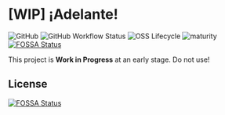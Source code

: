# [WIP] &iexcl;Adelante!
![GitHub](https://img.shields.io/github/license/tom65536/adelante)
![GitHub Workflow Status](https://img.shields.io/github/actions/workflow/status/tom65536/adelante/maven.yml)
![OSS Lifecycle](https://img.shields.io/osslifecycle/tom65536/adelante)
![maturity](https://img.shields.io/badge/maturity-%F0%9F%9A%A7%20WIP-red)
[![FOSSA Status](https://app.fossa.com/api/projects/git%2Bgithub.com%2Ftom65536%2Fadelante.svg?type=shield)](https://app.fossa.com/projects/git%2Bgithub.com%2Ftom65536%2Fadelante?ref=badge_shield)

This project is **Work in Progress** at an early stage. Do not use!


## License
[![FOSSA Status](https://app.fossa.com/api/projects/git%2Bgithub.com%2Ftom65536%2Fadelante.svg?type=large)](https://app.fossa.com/projects/git%2Bgithub.com%2Ftom65536%2Fadelante?ref=badge_large)